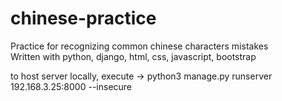 # chinese-practice
Practice for recognizing common chinese characters mistakes<br>
Written with python, django, html, css, javascript, bootstrap <br>

to host server locally, execute -> python3 manage.py runserver 192.168.3.25:8000 --insecure
